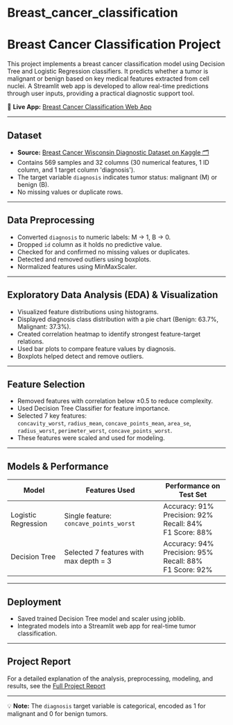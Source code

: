 # Breast_cancer_classification
# Breast Cancer Classification Project

This project implements a breast cancer classification model using Decision Tree and Logistic Regression classifiers. It predicts whether a tumor is malignant or benign based on key medical features extracted from cell nuclei. A Streamlit web app is developed to allow real-time predictions through user inputs, providing a practical diagnostic support tool.

🔗 **Live App:** [Breast Cancer Classification Web App](https://breastcancerclassificationmodel-85.streamlit.app/)

---

## Dataset

- **Source:** [Breast Cancer Wisconsin Diagnostic Dataset on Kaggle 🗂️](https://www.kaggle.com/datasets/uciml/breast-cancer-wisconsin-data)  
- Contains 569 samples and 32 columns (30 numerical features, 1 ID column, and 1 target column 'diagnosis').  
- The target variable `diagnosis` indicates tumor status: malignant (M) or benign (B).  
- No missing values or duplicate rows.

---

## Data Preprocessing

- Converted `diagnosis` to numeric labels: M → 1, B → 0.  
- Dropped `id` column as it holds no predictive value.  
- Checked for and confirmed no missing values or duplicates.  
- Detected and removed outliers using boxplots.  
- Normalized features using MinMaxScaler.

---

## Exploratory Data Analysis (EDA) & Visualization

- Visualized feature distributions using histograms.  
- Displayed diagnosis class distribution with a pie chart (Benign: 63.7%, Malignant: 37.3%).  
- Created correlation heatmap to identify strongest feature-target relations.  
- Used bar plots to compare feature values by diagnosis.  
- Boxplots helped detect and remove outliers.

---

## Feature Selection

- Removed features with correlation below ±0.5 to reduce complexity.  
- Used Decision Tree Classifier for feature importance.  
- Selected 7 key features:  
  `concavity_worst`, `radius_mean`, `concave_points_mean`, `area_se`, `radius_worst`, `perimeter_worst`, `concave_points_worst`.  
- These features were scaled and used for modeling.

---

## Models & Performance

| Model              | Features Used                                    | Performance on Test Set                     |
|--------------------|-------------------------------------------------|---------------------------------------------|
| Logistic Regression | Single feature: `concave_points_worst`          | Accuracy: 91% <br> Precision: 92% <br> Recall: 84% <br> F1 Score: 88% |
| Decision Tree      | Selected 7 features with max depth = 3           | Accuracy: 94% <br> Precision: 95% <br> Recall: 88% <br> F1 Score: 92% |

---

## Deployment

- Saved trained Decision Tree model and scaler using joblib.  
- Integrated models into a Streamlit web app for real-time tumor classification.

---

## Project Report

For a detailed explanation of the analysis, preprocessing, modeling, and results, see the [Full Project Report](https://github.com/nadasalem155/Breast_cancer_classification_model/blob/main/project_report.pdf) 

---

💡 **Note:** The `diagnosis` target variable is categorical, encoded as 1 for malignant and 0 for benign tumors.
